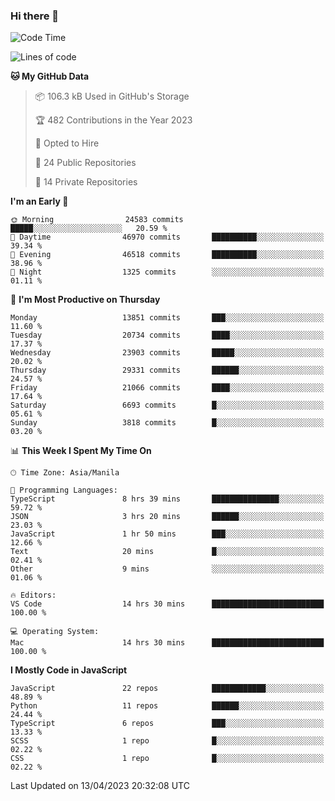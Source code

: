 ### Hi there 👋

<!--START_SECTION:waka-->
![Code Time](http://img.shields.io/badge/Code%20Time-193%20hrs%2041%20mins-blue)

![Lines of code](https://img.shields.io/badge/From%20Hello%20World%20I%27ve%20Written-55.7%20million%20lines%20of%20code-blue)

**🐱 My GitHub Data** 

> 📦 106.3 kB Used in GitHub's Storage 
 > 
> 🏆 482 Contributions in the Year 2023
 > 
> 💼 Opted to Hire
 > 
> 📜 24 Public Repositories 
 > 
> 🔑 14 Private Repositories 
 > 
**I'm an Early 🐤** 

```text
🌞 Morning                24583 commits       █████░░░░░░░░░░░░░░░░░░░░   20.59 % 
🌆 Daytime                46970 commits       ██████████░░░░░░░░░░░░░░░   39.34 % 
🌃 Evening                46518 commits       ██████████░░░░░░░░░░░░░░░   38.96 % 
🌙 Night                  1325 commits        ░░░░░░░░░░░░░░░░░░░░░░░░░   01.11 % 
```
📅 **I'm Most Productive on Thursday** 

```text
Monday                   13851 commits       ███░░░░░░░░░░░░░░░░░░░░░░   11.60 % 
Tuesday                  20734 commits       ████░░░░░░░░░░░░░░░░░░░░░   17.37 % 
Wednesday                23903 commits       █████░░░░░░░░░░░░░░░░░░░░   20.02 % 
Thursday                 29331 commits       ██████░░░░░░░░░░░░░░░░░░░   24.57 % 
Friday                   21066 commits       ████░░░░░░░░░░░░░░░░░░░░░   17.64 % 
Saturday                 6693 commits        █░░░░░░░░░░░░░░░░░░░░░░░░   05.61 % 
Sunday                   3818 commits        █░░░░░░░░░░░░░░░░░░░░░░░░   03.20 % 
```


📊 **This Week I Spent My Time On** 

```text
🕑︎ Time Zone: Asia/Manila

💬 Programming Languages: 
TypeScript               8 hrs 39 mins       ███████████████░░░░░░░░░░   59.72 % 
JSON                     3 hrs 20 mins       ██████░░░░░░░░░░░░░░░░░░░   23.03 % 
JavaScript               1 hr 50 mins        ███░░░░░░░░░░░░░░░░░░░░░░   12.66 % 
Text                     20 mins             █░░░░░░░░░░░░░░░░░░░░░░░░   02.41 % 
Other                    9 mins              ░░░░░░░░░░░░░░░░░░░░░░░░░   01.06 % 

🔥 Editors: 
VS Code                  14 hrs 30 mins      █████████████████████████   100.00 % 

💻 Operating System: 
Mac                      14 hrs 30 mins      █████████████████████████   100.00 % 
```

**I Mostly Code in JavaScript** 

```text
JavaScript               22 repos            ████████████░░░░░░░░░░░░░   48.89 % 
Python                   11 repos            ██████░░░░░░░░░░░░░░░░░░░   24.44 % 
TypeScript               6 repos             ███░░░░░░░░░░░░░░░░░░░░░░   13.33 % 
SCSS                     1 repo              █░░░░░░░░░░░░░░░░░░░░░░░░   02.22 % 
CSS                      1 repo              █░░░░░░░░░░░░░░░░░░░░░░░░   02.22 % 
```




 Last Updated on 13/04/2023 20:32:08 UTC
<!--END_SECTION:waka-->
